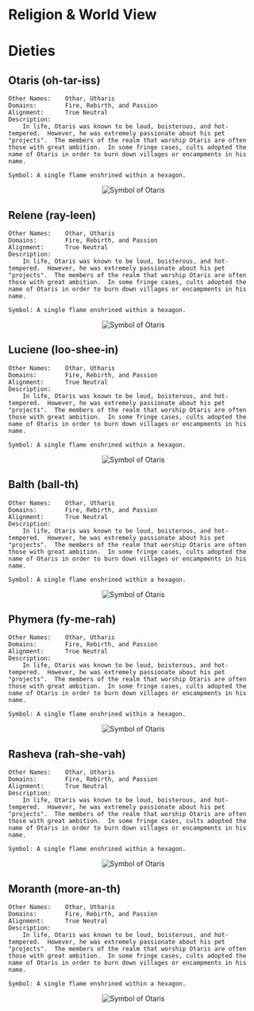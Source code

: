 # Religion & World View

# Dieties

## Otaris (oh-tar-iss)

    Other Names:    Othar, Utharis
    Domains:        Fire, Rebirth, and Passion
    Alignment:      True Neutral
    Description:
        In life, Otaris was known to be loud, boisterous, and hot-tempered.  However, he was extremely passionate about his pet "projects".  The members of the realm that worship Otaris are often those with great ambition.  In some fringe cases, cults adopted the name of Otaris in order to burn down villages or encampments in his name.

    Symbol: A single flame enshrined within a hexagon.

<p align="center">
    <img src="./assets/images/Otaris-Symbol.png" alt="Symbol of Otaris" />
</p>

## Relene (ray-leen)

    Other Names:    Othar, Utharis
    Domains:        Fire, Rebirth, and Passion
    Alignment:      True Neutral
    Description:
        In life, Otaris was known to be loud, boisterous, and hot-tempered.  However, he was extremely passionate about his pet "projects".  The members of the realm that worship Otaris are often those with great ambition.  In some fringe cases, cults adopted the name of Otaris in order to burn down villages or encampments in his name.

    Symbol: A single flame enshrined within a hexagon.

<p align="center">
    <img src="./assets/images/Otaris-Symbol.png" alt="Symbol of Otaris" />
</p>

## Luciene (loo-shee-in)

    Other Names:    Othar, Utharis
    Domains:        Fire, Rebirth, and Passion
    Alignment:      True Neutral
    Description:
        In life, Otaris was known to be loud, boisterous, and hot-tempered.  However, he was extremely passionate about his pet "projects".  The members of the realm that worship Otaris are often those with great ambition.  In some fringe cases, cults adopted the name of Otaris in order to burn down villages or encampments in his name.

    Symbol: A single flame enshrined within a hexagon.

<p align="center">
    <img src="./assets/images/Otaris-Symbol.png" alt="Symbol of Otaris" />
</p>

## Balth (ball-th)

    Other Names:    Othar, Utharis
    Domains:        Fire, Rebirth, and Passion
    Alignment:      True Neutral
    Description:
        In life, Otaris was known to be loud, boisterous, and hot-tempered.  However, he was extremely passionate about his pet "projects".  The members of the realm that worship Otaris are often those with great ambition.  In some fringe cases, cults adopted the name of Otaris in order to burn down villages or encampments in his name.

    Symbol: A single flame enshrined within a hexagon.

<p align="center">
    <img src="./assets/images/Otaris-Symbol.png" alt="Symbol of Otaris" />
</p>

## Phymera (fy-me-rah)

    Other Names:    Othar, Utharis
    Domains:        Fire, Rebirth, and Passion
    Alignment:      True Neutral
    Description:
        In life, Otaris was known to be loud, boisterous, and hot-tempered.  However, he was extremely passionate about his pet "projects".  The members of the realm that worship Otaris are often those with great ambition.  In some fringe cases, cults adopted the name of Otaris in order to burn down villages or encampments in his name.

    Symbol: A single flame enshrined within a hexagon.

<p align="center">
    <img src="./assets/images/Otaris-Symbol.png" alt="Symbol of Otaris" />
</p>

## Rasheva (rah-she-vah)

    Other Names:    Othar, Utharis
    Domains:        Fire, Rebirth, and Passion
    Alignment:      True Neutral
    Description:
        In life, Otaris was known to be loud, boisterous, and hot-tempered.  However, he was extremely passionate about his pet "projects".  The members of the realm that worship Otaris are often those with great ambition.  In some fringe cases, cults adopted the name of Otaris in order to burn down villages or encampments in his name.

    Symbol: A single flame enshrined within a hexagon.

<p align="center">
    <img src="./assets/images/Otaris-Symbol.png" alt="Symbol of Otaris" />
</p>

## Moranth (more-an-th)

    Other Names:    Othar, Utharis
    Domains:        Fire, Rebirth, and Passion
    Alignment:      True Neutral
    Description:
        In life, Otaris was known to be loud, boisterous, and hot-tempered.  However, he was extremely passionate about his pet "projects".  The members of the realm that worship Otaris are often those with great ambition.  In some fringe cases, cults adopted the name of Otaris in order to burn down villages or encampments in his name.

    Symbol: A single flame enshrined within a hexagon.

<p align="center">
    <img src="./assets/images/Otaris-Symbol.png" alt="Symbol of Otaris" />
</p>
